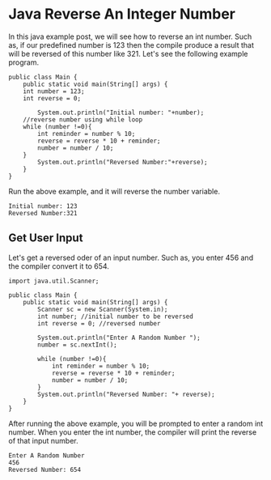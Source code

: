 # Java Reverse An Integer Number

In this java example post, we will see how to reverse an int number. Such as, if our predefined number is 123 then the compile produce a result that will be reversed of this number like 321. Let's  see the following example program.

```
public class Main {
    public static void main(String[] args) {
    int number = 123;
    int reverse = 0;

        System.out.println("Initial number: "+number);
    //reverse number using while loop
    while (number !=0){
        int reminder = number % 10;
        reverse = reverse * 10 + reminder;
        number = number / 10;
    }
        System.out.println("Reversed Number:"+reverse);
    }
}
```

Run the above example, and it will reverse the number variable.

```
Initial number: 123
Reversed Number:321
```

## Get User Input

Let's get a reversed oder of an input number. Such as, you enter 456 and the compiler convert it to 654.

```
import java.util.Scanner;

public class Main {
    public static void main(String[] args) {
        Scanner sc = new Scanner(System.in);
        int number; //initial number to be reversed
        int reverse = 0; //reversed number

        System.out.println("Enter A Random Number ");
        number = sc.nextInt();

        while (number !=0){
            int reminder = number % 10;
            reverse = reverse * 10 + reminder;
            number = number / 10;
        }
        System.out.println("Reversed Number: "+ reverse);
    }
}
```

After running the above example, you will be prompted to enter a random int number. When you enter the int number, the compiler will print the reverse of that input number.

```
Enter A Random Number 
456
Reversed Number: 654
```

